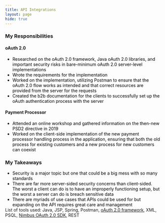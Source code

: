 ```yaml
---
title: API Integrations
layout: page
hide: true
---
```


<style>
p{
    color:black;
    text-indent: 2em;
    margin-bottom: 0.5em; 
}
ul{
    margin-bottom:0;
}
li{
    color:black;
    margin-bottom:0em;
}
dl{
    margin-bottom:0em;
    color:black;
}
</style>

<h3><b>My Responsibilities</b></h3>
<h4>oAuth 2.0</h4>
<ul>
    <li>Researched on the oAuth 2.0 framework, Java oAuth 2.0 libraries, and important security risks in bare-minimum oAuth 2.0 server-level implementations</li>
    <li>Wrote the requirements for the implementation</li>
    <li>Worked on the implementation, utilizing Postman to ensure that the oAuth 2.0 flow works as intended and that correct resources are provided from the server for the requests</li>
    <li>Created the b2b documentation for the clients to successfully set up the oAuth authentication process with the server</li>
</ul>
<h4>Payment Processor</h4>
<ul>
    <li>Attended an online workshop and gathered information on the then-new PSD2 directive in 2019</li>
    <li>Worked on the client-side implementation of the new payment processor handling process in the application, ensuring that both the old process for existing customers and a new process for new customers can coexist</li>
</ul>
<h3><b>My Takeaways</b></h3>
<ul>
    <li>Security is a major topic but one that could be a big mess with so many standards</li>
    <li>There are far more server-sided security concerns than client-sided. The worst a client can do is to have an improperly functioning setup, but the worst a server can do is breach sensitive data</li>
    <li>There are myriads of use cases that APIs could be used for but expanding on the API requires great care and management</li>
</ul>

<footer>List of tools used: Java, JSP, Spring, Postman, <a href="https://tools.ietf.org/html/rfc6749">oAuth 2.0 framework</a>, XML, PSQL, <a href="https://connect2id.com/products/nimbus-oauth-openid-connect-sdk">Nimbus OAuth 2.0 SDK</a>, REST</footer>